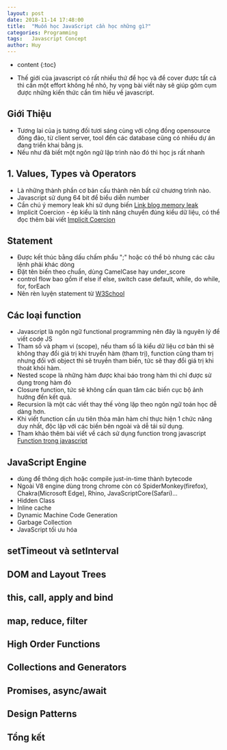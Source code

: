 ```yaml
---
layout: post
date: 2018-11-14 17:48:00
title:  "Muốn học JavaScript cần học những gì?"
categories: Programming
tags:   Javascript Concept
author: Huy
---
```

* content
{:toc}


- Thế giới của javascript có rất nhiều thứ để học và để cover được tất cả thì cần một effort không hề nhỏ, hy vọng bài viết này sẽ giúp gôm cụm được những kiến thức cần tìm hiểu về javascript.







## Giới Thiệu
- Tương lai của js tương đối tươi sáng cùng với cộng đồng opensource đông đảo, từ client server, tool đến các database cũng có nhiều dự án đang triển khai bằng js.
- Nếu như đã biết một ngôn ngữ lập trình nào đó thì học js rất nhanh

## 1. Values, Types và Operators
- Là những thành phần cơ bản cấu thành nên bất cứ chương trình nào.
- Javascript sử dụng 64 bit để biểu diễn number
- Cần chú ý memory leak khi sử dụng biến [Link blog memory leak](https://auth0.com/blog/four-types-of-leaks-in-your-javascript-code-and-how-to-get-rid-of-them/)
- Implicit Coercion - ép kiểu là tính năng chuyển đúng kiểu dữ liệu, có thể đọc thêm bài viết [Implicit Coercion](https://dev.to/promhize/what-you-need-to-know-about-javascripts-implicit-coercion-e23)

## Statement
- Được kết thúc bằng dấu chấm phẩu ";" hoặc có thể bỏ nhưng các câu lệnh phải khác dòng
- Đặt tên biến theo chuẩn, dùng CamelCase hay under_score
- control flow bao gồm if else if else, switch case default, while, do while, for, forEach
- Nên rèn luyện statement từ [W3School](https://www.w3schools.com/js/default.asp)

## Các loại function
- Javascript là ngôn ngữ functional programming nên đây là nguyên lý để viết code JS
- Tham số và phạm vi (scope), nếu tham số là kiểu dữ liệu cơ bản thì sẽ không thay đổi giá trị khi truyền hàm (tham trị), function cũng tham trị nhưng đối với object thì sẽ truyền tham biến, tức sẽ thay đổi giá trị khi thoát khỏi hàm.
- Nested scope là những hàm được khai báo trong hàm thì chỉ được sử dụng trong hàm đó
- Closure function, tức sẽ không cần quan tâm các biến cục bộ ảnh hưởng đến kết quả.
- Recursion là một các viết thay thế vòng lặp theo ngôn ngữ toán học dễ dàng hơn.
- Khi viết function cần ưu tiên thỏa mãn hàm chỉ thực hiện 1 chức năng duy nhất, độc lập với các biến bên ngoài và dễ tái sử dụng.
- Tham khảo thêm bài viết về cách sử dụng function trong javascript [Function trong javascript](https://codeburst.io/all-about-javascript-functions-in-1-article-49bfd94b31ab)

## JavaScript Engine
- dùng để thông dịch hoặc compile just-in-time thành bytecode
- Ngoài V8 engine dùng trong chrome còn có SpiderMonkey(firefox), Chakra(Microsoft Edge), Rhino, JavaScriptCore (Safari)...
- Hidden Class
- Inline cache
- Dynamic Machine Code Generation
- Garbage Collection
- JavaScript tối ưu hóa

## setTimeout và setInterval

## DOM and Layout Trees

## this, call, apply and bind

## map, reduce, filter

## High Order Functions

## Collections and Generators

## Promises, async/await

## Design Patterns

## Tổng kết

